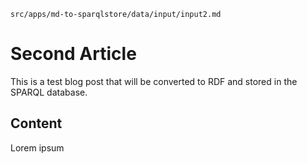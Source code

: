 `src/apps/md-to-sparqlstore/data/input/input2.md`

# Second Article

This is a test blog post that will be converted to RDF and stored in the SPARQL database.

## Content

Lorem ipsum
